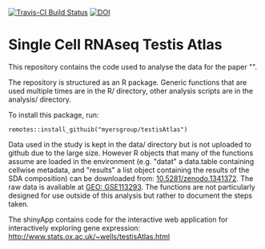 [![Travis-CI Build Status](https://travis-ci.org/MyersGroup/testisAtlas.svg?branch=master)](https://travis-ci.org/MyersGroup/MtestisAtlas)
[![DOI](https://zenodo.org/badge/140632831.svg)](https://zenodo.org/badge/latestdoi/140632831)

# Single Cell RNAseq Testis Atlas

This repository contains the code used to analyse the data for the paper "".

The repository is structured as an R package. Generic functions that are used multiple times are in the R/ directory, other analysis scripts are in the analysis/ directory.

To install this package, run:
```
remotes::install_githuib("myersgroup/testisAtlas")
```

Data used in the study is kept in the data/ directory but is not uploaded to github due to the large size. However R objects that many of the functions assume are loaded in the environment (e.g. "datat" a data.table containing cellwise metadata, and "results" a list object containing the results of the SDA composition) can be downloaded from: [10.5281/zenodo.1341372](https://doi.org/10.5281/zenodo.1341372). The raw data is avaliable at [GEO: GSE113293](https://www.ncbi.nlm.nih.gov/geo/query/acc.cgi?acc=GSE113293). The functions are not particularly designed for use outside of this analysis but rather to document the steps taken.

The shinyApp contains code for the interactive web application for interactively exploring gene expression: http://www.stats.ox.ac.uk/~wells/testisAtlas.html